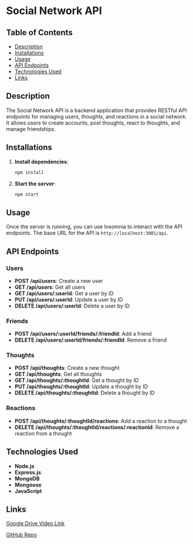 # Social Network API

## Table of Contents
- [Description](#description)
- [Installations](#installations)
- [Usage](#usage)
- [API Endpoints](#api-endpoints)
- [Technologies Used](#technologies-used)
- [Links](#links)

## Description
The Social Network API is a backend application that provides RESTful API endpoints for managing users, thoughts, and reactions in a social network. It allows users to create accounts, post thoughts, react to thoughts, and manage friendships.

## Installations
1. **Install dependencies**:
    ```bash
    npm install
    ```

2. **Start the server**:
    ```bash
    npm start
    ```

## Usage
Once the server is running, you can use Insomnia to interact with the API endpoints. The base URL for the API is `http://localhost:3001/api`.

## API Endpoints
### Users
- **POST /api/users**: Create a new user
- **GET /api/users**: Get all users
- **GET /api/users/:userId**: Get a user by ID
- **PUT /api/users/:userId**: Update a user by ID
- **DELETE /api/users/:userId**: Delete a user by ID

### Friends
- **POST /api/users/:userId/friends/:friendId**: Add a friend
- **DELETE /api/users/:userId/friends/:friendId**: Remove a friend

### Thoughts
- **POST /api/thoughts**: Create a new thought
- **GET /api/thoughts**: Get all thoughts
- **GET /api/thoughts/:thoughtId**: Get a thought by ID
- **PUT /api/thoughts/:thoughtId**: Update a thought by ID
- **DELETE /api/thoughts/:thoughtId**: Delete a thought by ID

### Reactions
- **POST /api/thoughts/:thoughtId/reactions**: Add a reaction to a thought
- **DELETE /api/thoughts/:thoughtId/reactions/:reactionId**: Remove a reaction from a thought

## Technologies Used
- **Node.js**
- **Express.js**
- **MongoDB**
- **Mongoose**
- **JavaScript**

## Links
[Google Drive Video Link](https://drive.google.com/file/d/1zvkd9_dRS_QF4gKVVaHzGDrs2ScbfyUI/view?usp=sharing)

[GitHub Repo](https://github.com/zoniaramirez/social-network-API)
